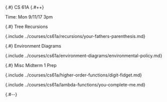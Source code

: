 
{.#} CS 61A
{.#++}

Time: Mon 9/11/17 3pm

{.#} Tree Recursions

{.include ../courses/cs61a/recursions/your-fathers-parenthesis.md}

{.#} Environment Diagrams

{.include ../courses/cs61a/environment-diagrams/environmental-policy.md}

{.#} Misc Midterm 1 Prep

{.include ../courses/cs61a/higher-order-functions/digit-fidget.md}

{.include ../courses/cs61a/lambda-functions/you-complete-me.md}

{.#--}
